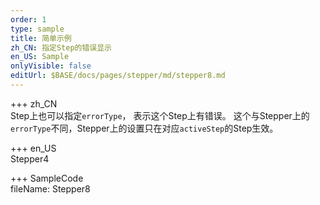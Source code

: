 ```yaml
---   
order: 1  
type: sample  
title: 简单示例   
zh_CN: 指定Step的错误显示   
en_US: Sample
onlyVisible: false
editUrl: $BASE/docs/pages/stepper/md/stepper8.md
---      
```


+++ zh_CN   
Step上也可以指定<Code>errorType</Code>， 表示这个Step上有错误。
这个与Stepper上的<Code>errorType</Code>不同，Stepper上的设置只在对应<Code>activeStep</Code>的Step生效。

+++ en_US   
Stepper4

+++ SampleCode  
fileName: Stepper8
